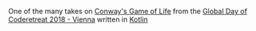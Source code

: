 One of the many takes on [Conway's Game of Life](https://en.wikipedia.org/wiki/Conway%27s_Game_of_Life) from the [Global Day of Coderetreat 2018 - Vienna](https://www.coderetreat.org/) written in [Kotlin](https://kotlinlang.org/)